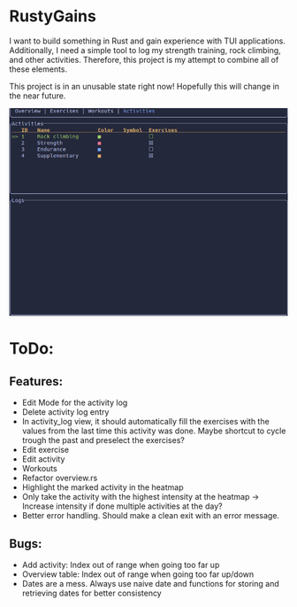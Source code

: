 # RustyGains

I want to build something in Rust and gain experience with TUI applications.
Additionally, I need a simple tool to log my strength training, rock climbing,
and other activities. Therefore, this project is my attempt to combine all of
these elements.

This project is in an unusable state right now! Hopefully this will change in
the near future.

![Preview image](preview.png)

# ToDo:
## Features:
- Edit Mode for the activity log
- Delete activity log entry
- In activity_log view, it should automatically fill the exercises with the
  values from the last time this activity was done. Maybe shortcut to cycle
  trough the past and preselect the exercises?
- Edit exercise
- Edit activity
- Workouts
- Refactor overview.rs
- Highlight the marked activity in the heatmap
- Only take the activity with the highest intensity at the heatmap
  -> Increase intensity if done multiple activities at the day?
- Better error handling. Should make a clean exit with an error message.

## Bugs:
- Add activity: Index out of range when going too far up
- Overview table: Index out of range when going too far up/down
- Dates are a mess. Always use naive date and functions for storing and 
  retrieving dates for better consistency
